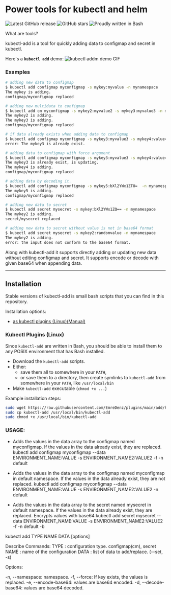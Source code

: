 # Power tools for kubectl and helm

![Latest GitHub release](https://img.shields.io/github/release/EmreDenz/plugins.svg)
![GitHub stars](https://img.shields.io/github/stars/EmreDenz/plugins.svg?label=github%20stars)
![Proudly written in Bash](https://img.shields.io/badge/written%20in-bash-ff69b4.svg)

What are tools?

kubectl-add is a tool for quickly adding data to configmap and secret in kubectl.

Here's a **`kubectl add`** demo:
![kubectl addm demo GIF](demo/kubectl-add-demo.gif)

### Examples

```sh
# adding new data to configmap
$ kubectl add configmap myconfigmap -s mykey:myvalue -n mynamespace
The mykey is adding.
configmap/myconfigmap replaced

# adding new multidata to configmap
$ kubectl add cm myconfigmap -s mykey2:myvalue2 -s mykey3:myvalue3 -n mynamespace
The mykey2 is adding.
The mykey3 is adding.
configmap/myconfigmap replaced

# if data already exists when adding data to configmap
$ kubectl add configmap myconfigmap -s mykey3:myvalue3 -s mykey4:value4  -n mynamespace
error: The mykey3 is already exist.

# adding data to configmap with force argument
$ kubectl add configmap myconfigmap -s mykey3:myvalue3 -s mykey4:value4  -n mynamespace -f
The mykey3 is already exist, is updating.
The mykey4 is adding.
configmap/myconfigmap replaced

# adding data by decoding it.
$ kubectl add configmap myconfigmap -s mykey5:bXl2YWx1ZTU=  -n mynamespace -d
The mykey5 is adding.
configmap/myconfigmap replaced

# adding new data to secret
$ kubectl add secret mysecret -s mykey:bXl2YWx1ZQ== -n mynamespace
The mykey2 is adding.
secret/mysecret replaced

# adding new data to secret without value is not in base64 format
$ kubectl add secret mysecret -s mykey2:randomvalue -n mynamespace
The mykey2 is adding.
error: the input does not conform to the base64 format.

```

Along with kubectl-add it supports directly adding or updating new data without editing configmap and secret. It supports encode or decode with given base64 when appending data.

-----

## Installation

Stable versions of kubectl-add is small bash scripts that you can find in this repository.

Installation options:

- [as kubectl plugins (Linux)(Manual)](#kubectl-plugins-linux)

### Kubectl Plugins (Linux)

Since `kubectl-add` are written in Bash, you should be able to install
them to any POSIX environment that has Bash installed.

- Download the `kubectl-add` scripts.
- Either:
    - save them all to somewhere in your `PATH`,
    - or save them to a directory, then create symlinks to `kubectl-add` from somewhere in your `PATH`, like `/usr/local/bin`
- Make `kubectl-add` executable (`chmod +x ...`)

Example installation steps:

``` bash
sudo wget https://raw.githubusercontent.com/EmreDenz/plugins/main/add/kubectl-add
sudo cp kubectl-add /usr/local/bin/kubectl-add
sudo chmod +x /usr/local/bin/kubectl-add
```

### USAGE:

* Adds the values in the data array to the configmap named myconfigmap. If the values in the data already exist, they are replaced.
  kubectl add configmap myconfigmap --data ENVIRONMENT_NAME:VALUE -s ENVIRONMENT_NAME2:VALUE2 -f -n default

* Adds the values in the data array to the configmap named myconfigmap in default namespace. If the values in the data already exist, they are not replaced.
  kubectl add configmap myconfigmap --data ENVIRONMENT_NAME:VALUE -s ENVIRONMENT_NAME2:VALUE2 -n default

* Adds the values in the data array to the secret named mysecret in default namespace. If the values in the data already exist, they are replaced. Encrypts values with base64
  kubectl add secret mysecret --data ENVIRONMENT_NAME:VALUE -s ENVIRONMENT_NAME2:VALUE2 -f -n default -b

kubectl add TYPE NAME DATA [options]

Describe Commands:
TYPE                       : configuration type. configmap(cm), secret
NAME                       : name of the configuration
DATA                       : list of data to add/replace. (--set, -s)

Options:

-n, --namespace: namespace.
-f, --force: If key exists, the values is replaced.
-e, --encode-base64: values are base64 encoded.
-d, --decode-base64: values are base64 decoded.
